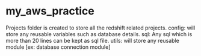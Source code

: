 # my_aws_practice

Projects folder is created to store all the redshift related projects. config: will store any reusable variables such as database details. sql: Any sql which is more than 20 lines can be kept as sql file. utils: will store any reusable module [ex: database connection module]
